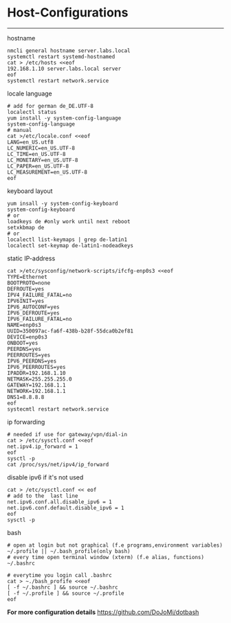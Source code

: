 # Host-Configurations

------------------------------------------------------------------------

hostname

```shell
nmcli general hostname server.labs.local
systemctl restart systemd-hostnamed
cat > /etc/hosts <<eof
192.168.1.10 server.labs.local server
eof 
systemctl restart network.service
```

locale language

```shell
# add for german de_DE.UTF-8
localectl status
yum install -y system-config-language
system-config-language
# manual
cat >/etc/locale.conf <<eof
LANG=en_US.utf8
LC_NUMERIC=en_US.UTF-8
LC_TIME=en_US.UTF-8
LC_MONETARY=en_US.UTF-8
LC_PAPER=en_US.UTF-8
LC_MEASUREMENT=en_US.UTF-8
eof
```

keyboard layout

```shell
yum insall -y system-config-keyboard
system-config-keyboard
# or
loadkeys de #only work until next reboot
setxkbmap de
# or
localectl list-keymaps | grep de-latin1
localectl set-keymap de-latin1-nodeadkeys
```

static IP-address

```shell
cat >/etc/sysconfig/network-scripts/ifcfg-enp0s3 <<eof
TYPE=Ethernet
BOOTPROTO=none
DEFROUTE=yes
IPV4_FAILURE_FATAL=no
IPV6INIT=yes
IPV6_AUTOCONF=yes
IPV6_DEFROUTE=yes
IPV6_FAILURE_FATAL=no
NAME=enp0s3
UUID=350097ac-fa6f-438b-b28f-55dca0b2ef81
DEVICE=enp0s3
ONBOOT=yes
PEERDNS=yes
PEERROUTES=yes
IPV6_PEERDNS=yes
IPV6_PEERROUTES=yes
IPADDR=192.168.1.10
NETMASK=255.255.255.0
GATEWAY=192.168.1.1
NETWORK=192.168.1.1
DNS1=8.8.8.8
eof
systecmtl restart network.service
```

ip forwarding

```shell
# needed if use for gateway/vpn/dial-in
cat > /etc/sysctl.conf <<eof
net.ipv4.ip_forward = 1
eof
sysctl -p
cat /proc/sys/net/ipv4/ip_forward
```

disable ipv6 if it\'s not used

```shell
cat > /etc/sysctl.conf << eof
# add to the  last line
net.ipv6.conf.all.disable_ipv6 = 1
net.ipv6.conf.default.disable_ipv6 = 1 
eof
sysctl -p
```

bash

```shell
# open at login but not graphical (f.e programs,environment variables)
~/.profile || ~/.bash_profile(only bash)
# every time open terminal window (xterm) (f.e alias, functions)
~/.bashrc
```

```shell
# everytime you login call .bashrc
cat > ~./bash_profife <<eof
[ -f ~/.bashrc ] && source ~/.bashrc
[ -f ~/.profile ] && source ~/.profile
eof
```

**For more configuration details** <https://github.com/DoJoMi/dotbash>
